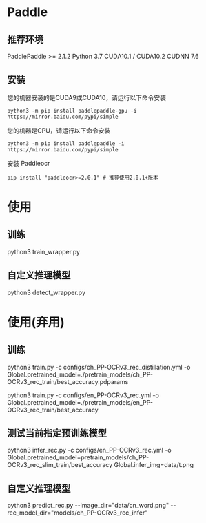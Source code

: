 # Paddle 

## 推荐环境
PaddlePaddle >= 2.1.2
Python 3.7
CUDA10.1 / CUDA10.2
CUDNN 7.6

## 安装
您的机器安装的是CUDA9或CUDA10，请运行以下命令安装
```
python3 -m pip install paddlepaddle-gpu -i https://mirror.baidu.com/pypi/simple
```

您的机器是CPU，请运行以下命令安装
```
python3 -m pip install paddlepaddle -i https://mirror.baidu.com/pypi/simple
```

安装 Paddleocr
```
pip install "paddleocr>=2.0.1" # 推荐使用2.0.1+版本
```

# 使用

## 训练
python3 train_wrapper.py


## 自定义推理模型
python3 detect_wrapper.py


# 使用(弃用)

## 训练
python3 train.py -c configs/ch_PP-OCRv3_rec_distillation.yml -o Global.pretrained_model=./pretrain_models/ch_PP-OCRv3_rec_train/best_accuracy.pdparams


python3 train.py -c configs/en_PP-OCRv3_rec.yml -o Global.pretrained_model=./pretrain_models/en_PP-OCRv3_rec_train/best_accuracy

## 测试当前指定预训练模型
python3 infer_rec.py -c configs/en_PP-OCRv3_rec.yml -o Global.pretrained_model=pretrain_models/ch_PP-OCRv3_rec_slim_train/best_accuracy Global.infer_img=data/t.png


## 自定义推理模型
python3 predict_rec.py --image_dir="data/cn_word.png" --rec_model_dir="models/ch_PP-OCRv3_rec_infer"



